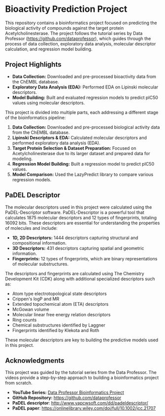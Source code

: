 # Bioactivity Prediction Project

This repository contains a bioinformatics project focused on predicting the biological activity of compounds against the target protein Acetylcholinesterase. 
The project follows the tutorial series by Data Professor (https://github.com/dataprofessor), which guides through the process of data collection, exploratory data analysis, molecular descriptor calculation, and regression model building.

## Project Highlights

- **Data Collection:** Downloaded and pre-processed bioactivity data from the ChEMBL database.
- **Exploratory Data Analysis (EDA):** Performed EDA on Lipinski molecular descriptors.
- **Model Building:** Built and evaluated regression models to predict pIC50 values using molecular descriptors.

This project is divided into multiple parts, each addressing a different stage of the bioinformatics pipeline:
1. **Data Collection:** Downloaded and pre-processed biological activity data from the ChEMBL database.
2. **Lipinski Descriptors & EDA:** Calculated molecular descriptors and performed exploratory data analysis (EDA).
3. **Target Protein Selection & Dataset Preparation:** Focused on Acetylcholinesterase due to its larger dataset and prepared data for modeling.
4. **Regression Model Building:** Built a regression model to predict pIC50 values.
5. **Model Comparison:** Used the LazyPredict library to compare various regression models.

## PaDEL Descriptor

The molecular descriptors used in this project were calculated using the PaDEL-Descriptor software. 
PaDEL-Descriptor is a powerful tool that calculates 1875 molecular descriptors and 12 types of fingerprints, totaling 16092 bits. These descriptors are essential for understanding the properties of molecules and include:

- **1D, 2D Descriptors:** 1444 descriptors capturing structural and compositional information.
- **3D Descriptors:** 431 descriptors capturing spatial and geometric information.
- **Fingerprints:** 12 types of fingerprints, which are binary representations of molecular substructures.
  
The descriptors and fingerprints are calculated using The Chemistry Development Kit (CDK) along with additional specialized descriptors such as:

- Atom type electrotopological state descriptors
- Crippen's logP and MR
- Extended topochemical atom (ETA) descriptors
- McGowan volume
- Molecular linear free energy relation descriptors
- Ring counts
- Chemical substructures identified by Laggner
- Fingerprints identified by Klekota and Roth

These molecular descriptors are key to building the predictive models used in this project.

## Acknowledgments

This project was guided by the tutorial series from the Data Professor. The videos provide a step-by-step approach to building a bioinformatics project from scratch.

- **YouTube Series:** [Data Professor Bioinformatics Project](https://www.youtube.com/watch?v=plVLRashaA8&list=PLtqF5YXg7GLlQJUv9XJ3RWdd5VYGwBHrP&index=1)
- **GitHub Repository:** https://github.com/dataprofessor
- **PaDEL descriptor**: http://www.yapcwsoft.com/dd/padeldescriptor/
- **PaDEL paper**: https://onlinelibrary.wiley.com/doi/full/10.1002/jcc.21707
